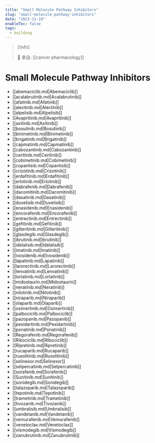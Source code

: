 ```yaml
---
title: "Small Molecule Pathway Inhibitors"
slug: "small-molecule-pathway-inhibitors"
date: "2023-11-19"
enableToc: false
tags:
  - building
---
```


> [!info]
>
> 🌱 來自: [[cancer pharmacology]]

# Small Molecule Pathway Inhibitors

- [[abemaciclib.md|Abemaciclib]]
- [[acalabrutinib.md|Acalabrutinib]]
- [[afatinib.md|Afatinib]]
- [[alectinib.md|Alectinib]]
- [[alpelisib.md|Alpelisib]]
- [[Avapritinib.md|Avapritinib]]
- [[axitinib.md|Axitinib]]
- [[bosutinib.md|Bosutinib]]
- [[binimetinib.md|Binimetinib]]
- [[brigatinib.md|Brigatinib]]
- [[capmatinib.md|Capmatinib]]
- [[cabozantinib.md|Cabozantinib]]
- [[ceritinib.md|Ceritinib]]
- [[cobimetinib.md|Cobimetinib]]
- [[copanlisib.md|Copanlisib]]
- [[crizotinib.md|Crizotinib]]
- [[erdafitinib.md|Erdafitinib]]
- [[erlotinib.md|Erlotinib]]
- [[dabrafenib.md|Dabrafenib]]
- [[dacomitinib.md|Dacomitinib]]
- [[dasatinib.md|Dasatinib]]
- [[duvelisib.md|Duvelisib]]
- [[enasidenib.md|Enasidenib]]
- [[encorafenib.md|Encorafenib]]
- [[entrectinib.md|Entrectinib]]
- [[gefitinib.md|Gefitinib]]
- [[gilteritinib.md|Gilteritinib]]
- [[glasdegib.md|Glasdegib]]
- [[ibrutinib.md|Ibrutinib]]
- [[idelalisib.md|Idelalisib]]
- [[imatinib.md|Imatinib]]
- [[ivosidenib.md|Ivosidenib]]
- [[lapatinib.md|Lapatinib]]
- [[larorectinib.md|Larorectinib]]
- [[lenvatinib.md|Lenvatinib]]
- [[lorlatinib.md|Lorlatinib]]
- [[midostaurin.md|Midostaurin]]
- [[neratinib.md|Neratinib]]
- [[nilotinib.md|Nilotinib]]
- [[niraparib.md|Niraparib]]
- [[olaparib.md|Olaparib]]
- [[osimertinib.md|Osimertinib]]
- [[palbociclib.md|Palbociclib]]
- [[pazopanib.md|Pazopanib]]
- [[pexidartinib.md|Pexidartinib]]
- [[ponatinib.md|Ponatinib]]
- [[Regorafenib.md|Regorafenib]]
- [[Ribociclib.md|Ribociclib]]
- [[Ripretinib.md|Ripretinib]]
- [[rucaparib.md|Rucaparib]]
- [[ruxolitinib.md|Ruxolitinib]]
- [[selinexor.md|Selinexor]]
- [[selpercatinib.md|Selpercatinib]]
- [[sorafenib.md|Sorafenib]]
- [[Sunitinib.md|Sunitinib]]
- [[sonidegib.md|Sonidegib]]
- [[talazoparib.md|Talazoparib]]
- [[tepotinib.md|Tepotinib]]
- [[trametinib.md|Trametinib]]
- [[tivozanib.md|Tivozanib]]
- [[umbralisib.md|Umbralisib]]
- [[vandetanib.md|Vandetanib]]
- [[vemurafenib.md|Vemurafenib]]
- [[venetoclax.md|Venetoclax]]
- [[vismodegib.md|Vismodegib]]
- [[zanubrutinib.md|Zanubrutinib]]

